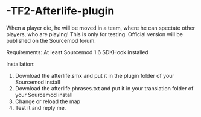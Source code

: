 # -TF2-Afterlife-plugin
When a player die, he will be moved in a team, where he can spectate other players, who are playing!
This is only for testing. Official version will be published on the Sourcemod forum.

Requirements:
At least Sourcemod 1.6
SDKHook installed

Installation:
1. Download the afterlife.smx and put it in the plugin folder of your Sourcemod install
2. Download the afterlife.phrases.txt and put it in your translation folder of your Sourcemod install
3. Change or reload the map
4. Test it and reply me.